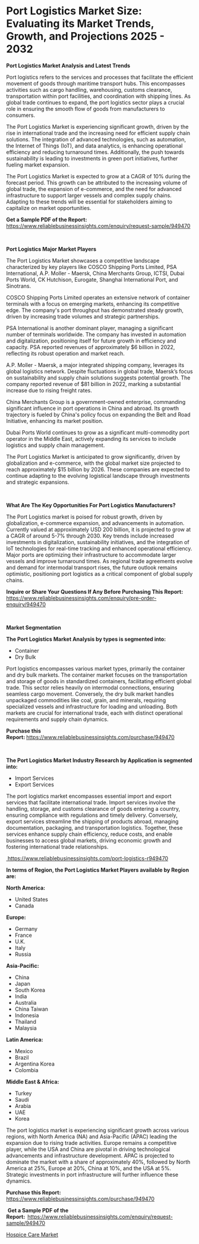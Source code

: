<p><h1>Port Logistics Market Size: Evaluating its Market Trends, Growth, and Projections 2025 - 2032</h1></p><p><strong>Port Logistics Market Analysis and Latest Trends</strong></p>
<p><p>Port logistics refers to the services and processes that facilitate the efficient movement of goods through maritime transport hubs. This encompasses activities such as cargo handling, warehousing, customs clearance, transportation within port facilities, and coordination with shipping lines. As global trade continues to expand, the port logistics sector plays a crucial role in ensuring the smooth flow of goods from manufacturers to consumers.</p><p>The Port Logistics Market is experiencing significant growth, driven by the rise in international trade and the increasing need for efficient supply chain solutions. The integration of advanced technologies, such as automation, the Internet of Things (IoT), and data analytics, is enhancing operational efficiency and reducing turnaround times. Additionally, the push towards sustainability is leading to investments in green port initiatives, further fueling market expansion.</p><p>The Port Logistics Market is expected to grow at a CAGR of 10% during the forecast period. This growth can be attributed to the increasing volume of global trade, the expansion of e-commerce, and the need for advanced infrastructure to support larger vessels and complex supply chains. Adapting to these trends will be essential for stakeholders aiming to capitalize on market opportunities.</p></p>
<p><strong>Get a Sample PDF of the Report:&nbsp;</strong> <a href="https://www.reliablebusinessinsights.com/enquiry/request-sample/949470?utm_campaign=2789&utm_medium=2&utm_source=Github&utm_content=ia&utm_term=06032025&utm_id=port-logistics">https://www.reliablebusinessinsights.com/enquiry/request-sample/949470</a></p>
<p>&nbsp;</p>
<p><strong>Port Logistics Major Market Players</strong></p>
<p><p>The Port Logistics Market showcases a competitive landscape characterized by key players like COSCO Shipping Ports Limited, PSA International, A.P. Moller - Maersk, China Merchants Group, ICTSI, Dubai Ports World, CK Hutchison, Eurogate, Shanghai International Port, and Sinotrans. </p><p>COSCO Shipping Ports Limited operates an extensive network of container terminals with a focus on emerging markets, enhancing its competitive edge. The company's port throughput has demonstrated steady growth, driven by increasing trade volumes and strategic partnerships. </p><p>PSA International is another dominant player, managing a significant number of terminals worldwide. The company has invested in automation and digitalization, positioning itself for future growth in efficiency and capacity. PSA reported revenues of approximately $6 billion in 2022, reflecting its robust operation and market reach.</p><p>A.P. Moller - Maersk, a major integrated shipping company, leverages its global logistics network. Despite fluctuations in global trade, Maersk’s focus on sustainability and supply chain solutions suggests potential growth. The company reported revenue of $81 billion in 2022, marking a substantial increase due to rising freight rates.</p><p>China Merchants Group is a government-owned enterprise, commanding significant influence in port operations in China and abroad. Its growth trajectory is fueled by China's policy focus on expanding the Belt and Road Initiative, enhancing its market position.</p><p>Dubai Ports World continues to grow as a significant multi-commodity port operator in the Middle East, actively expanding its services to include logistics and supply chain management. </p><p>The Port Logistics Market is anticipated to grow significantly, driven by globalization and e-commerce, with the global market size projected to reach approximately $15 billion by 2026. These companies are expected to continue adapting to the evolving logistical landscape through investments and strategic expansions.</p></p>
<p>&nbsp;</p>
<p><strong>What Are The Key Opportunities For Port Logistics Manufacturers?</strong></p>
<p><p>The Port Logistics market is poised for robust growth, driven by globalization, e-commerce expansion, and advancements in automation. Currently valued at approximately USD 200 billion, it is projected to grow at a CAGR of around 5-7% through 2030. Key trends include increased investments in digitalization, sustainability initiatives, and the integration of IoT technologies for real-time tracking and enhanced operational efficiency. Major ports are optimizing their infrastructure to accommodate larger vessels and improve turnaround times. As regional trade agreements evolve and demand for intermodal transport rises, the future outlook remains optimistic, positioning port logistics as a critical component of global supply chains.</p></p>
<p><strong>Inquire or Share Your Questions If Any Before Purchasing This Report:</strong> <a href="https://www.reliablebusinessinsights.com/enquiry/pre-order-enquiry/949470?utm_campaign=2789&utm_medium=2&utm_source=Github&utm_content=ia&utm_term=06032025&utm_id=port-logistics">https://www.reliablebusinessinsights.com/enquiry/pre-order-enquiry/949470</a></p>
<p>&nbsp;</p>
<p><strong>Market Segmentation</strong></p>
<p><strong>The Port Logistics Market Analysis by types is segmented into:</strong></p>
<p><ul><li>Container</li><li>Dry Bulk</li></ul></p>
<p><p>Port logistics encompasses various market types, primarily the container and dry bulk markets. The container market focuses on the transportation and storage of goods in standardized containers, facilitating efficient global trade. This sector relies heavily on intermodal connections, ensuring seamless cargo movement. Conversely, the dry bulk market handles unpackaged commodities like coal, grain, and minerals, requiring specialized vessels and infrastructure for loading and unloading. Both markets are crucial for international trade, each with distinct operational requirements and supply chain dynamics.</p></p>
<p><strong>Purchase this Report:&nbsp;</strong><a href="https://www.reliablebusinessinsights.com/purchase/949470?utm_campaign=2789&utm_medium=2&utm_source=Github&utm_content=ia&utm_term=06032025&utm_id=port-logistics">https://www.reliablebusinessinsights.com/purchase/949470</a></p>
<p>&nbsp;</p>
<p><strong>The Port Logistics Market Industry Research by Application is segmented into:</strong></p>
<p><ul><li>Import Services</li><li>Export Services</li></ul></p>
<p><p>The port logistics market encompasses essential import and export services that facilitate international trade. Import services involve the handling, storage, and customs clearance of goods entering a country, ensuring compliance with regulations and timely delivery. Conversely, export services streamline the shipping of products abroad, managing documentation, packaging, and transportation logistics. Together, these services enhance supply chain efficiency, reduce costs, and enable businesses to access global markets, driving economic growth and fostering international trade relationships.</p></p>
<p><a href="https://www.reliablebusinessinsights.com/port-logistics-r949470?utm_campaign=2789&utm_medium=2&utm_source=Github&utm_content=ia&utm_term=06032025&utm_id=port-logistics">&nbsp;https://www.reliablebusinessinsights.com/port-logistics-r949470</a></p>
<p><strong>In terms of Region, the Port Logistics Market Players available by Region are:</strong></p>
<p>
    <p> <strong> North America: </strong>
        <ul>
            <li>United States</li>
            <li>Canada</li>
        </ul>
        </p> 
    <p> <strong> Europe: </strong>
        <ul>
            <li>Germany</li>
            <li>France</li>
            <li>U.K.</li>
            <li>Italy</li>
            <li>Russia</li>
        </ul>
        </p> 
    <p> <strong> Asia-Pacific: </strong>
        <ul>
            <li>China</li>
            <li>Japan</li>
            <li>South Korea</li>
            <li>India</li>
            <li>Australia</li>
            <li>China Taiwan</li>
            <li>Indonesia</li>
            <li>Thailand</li>
            <li>Malaysia</li>
        </ul>
        </p> 
    <p> <strong> Latin America: </strong>
        <ul>
            <li>Mexico</li>
            <li>Brazil</li>
            <li>Argentina Korea</li>
            <li>Colombia</li>
        </ul>
        </p> 
    <p> <strong> Middle East & Africa: </strong>
        <ul>
            <li>Turkey</li>
            <li>Saudi</li>
            <li>Arabia</li>
            <li>UAE</li>
            <li>Korea</li>
        </ul>
    </p>
    </p>
<p><p>The port logistics market is experiencing significant growth across various regions, with North America (NA) and Asia-Pacific (APAC) leading the expansion due to rising trade activities. Europe remains a competitive player, while the USA and China are pivotal in driving technological advancements and infrastructure development. APAC is projected to dominate the market with a share of approximately 40%, followed by North America at 25%, Europe at 20%, China at 10%, and the USA at 5%. Strategic investments in port infrastructure will further influence these dynamics.</p></p>
<p><strong>Purchase this Report: </strong><a href="https://www.reliablebusinessinsights.com/purchase/949470?utm_campaign=2789&utm_medium=2&utm_source=Github&utm_content=ia&utm_term=06032025&utm_id=port-logistics">https://www.reliablebusinessinsights.com/purchase/949470</a></p>
<p>&nbsp;<strong>Get a Sample PDF of the Report:&nbsp;&nbsp;</strong><a href="https://www.reliablebusinessinsights.com/enquiry/request-sample/949470?utm_campaign=2789&utm_medium=2&utm_source=Github&utm_content=ia&utm_term=06032025&utm_id=port-logistics">https://www.reliablebusinessinsights.com/enquiry/request-sample/949470</a></p>
<p><strong></strong></p>
<p><p><a href="https://github.com/vilehoaguy/Market-Research-Report-List-1/blob/main/hospice-care-market.md?utm_campaign=2789&utm_medium=2&utm_source=Github&utm_content=ia&utm_term=06032025&utm_id=port-logistics">Hospice Care Market</a></p></p>
